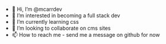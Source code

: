 - 👋 Hi, I’m @mcarrdev
- 👀 I’m interested in becoming a full stack dev
- 🌱 I’m currently learning css
- 💞️ I’m looking to collaborate on cms sites
- 📫 How to reach me - send me a message on github for now

<!---
mcarrdev/mcarrdev is a ✨ special ✨ repository because its `README.md` (this file) appears on your GitHub profile.
You can click the Preview link to take a look at your changes.
--->
